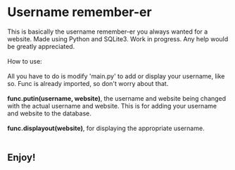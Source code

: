 # Username remember-er
This is basically the username remember-er you always wanted for a website. Made using Python and SQLite3. Work in progress. Any help would be greatly appreciated.
<br></br>
How to use:
<br></br>
All you have to do is modify 'main.py' to add or display your username, like so. Func is already imported, so don't worry about that.
<br></br>
<strong>func.putin(username, website)</strong>, the username and website being changed with the actual username and website. This is for adding your username and website to the database.
<br></br>
<strong>func.displayout(website)</strong>, for displaying the appropriate username.
<br></br>
<h2>Enjoy!</h2>
